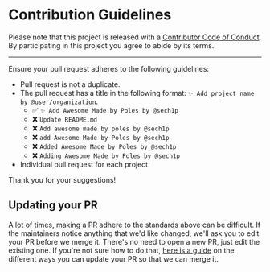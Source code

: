 # Contribution Guidelines

Please note that this project is released with a
[Contributor Code of Conduct](CODE-OF-CONDUCT.md). By participating in this
project you agree to abide by its terms.

---

Ensure your pull request adheres to the following guidelines:

- Pull request is not a duplicate.
- The pull request has a title in the following format: `✨ Add project name by @user/organization`.
    - ✅ `✨ Add Awesome Made by Poles by @sech1p`
    - ❌ `Update README.md`
    - ❌ `Add awesome made by poles by @sech1p`
    - ❌ `add Awesome Made by Poles by @sech1p`
    - ❌ `Added Awesome Made by Poles by @sech1p`
    - ❌ `Adding Awesome Made by Poles by @sech1p`
- Individual pull request for each project.

Thank you for your suggestions!


## Updating your PR

A lot of times, making a PR adhere to the standards above can be difficult.
If the maintainers notice anything that we'd like changed, we'll ask you to
edit your PR before we merge it. There's no need to open a new PR, just edit
the existing one. If you're not sure how to do that,
[here is a guide](https://github.com/RichardLitt/knowledge/blob/master/github/amending-a-commit-guide.md)
on the different ways you can update your PR so that we can merge it.

